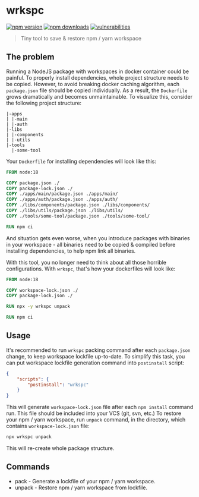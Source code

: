 # wrkspc

[![npm version](https://img.shields.io/npm/v/wrkspc)](https://www.npmjs.com/package/wrkspc)
[![npm downloads](https://img.shields.io/npm/dw/wrkspc)](https://www.npmjs.com/package/wrkspc)
[![vulnerabilities](https://img.shields.io/snyk/vulnerabilities/npm/wrkspc)](https://www.npmjs.com/package/wrkspc)

> Tiny tool to save & restore npm / yarn workspace

## The problem

Running a NodeJS package with workspaces in docker container could be painful. To properly install dependencies, whole project structure needs to be copied. However, to avoid breaking docker caching algorithm, each `package.json` file should be copied individually. As a result, the `Dockerfile` grows dramatically and becomes unmaintainable. To visualize this, consider the following project structure:

```
|-apps
| |-main
| |-auth
|-libs
| |-components
| |-utils
|-tools
  |-some-tool
```

Your `Dockerfile` for installing dependencies will look like this:

```Dockerfile
FROM node:18

COPY package.json ./
COPY package-lock.json ./
COPY ./apps/main/package.json ./apps/main/
COPY ./apps/auth/package.json ./apps/auth/
COPY ./libs/components/package.json ./libs/components/
COPY ./libs/utils/package.json ./libs/utils/
COPY ./tools/some-tool/package.json ./tools/some-tool/

RUN npm ci
```

And situation gets even worse, when you introduce packages with binaries in your workspace - all binaries need to be copied & compiled before installing dependencies, to help npm link all binaries.

With this tool, you no longer need to think about all those horrible configurations. With `wrkspc`, that's how your dockerfiles will look like:

```Dockerfile
FROM node:18

COPY workspace-lock.json ./
COPY package-lock.json ./

RUN npx -y wrkspc unpack

RUN npm ci
```

## Usage

It's recommended to run `wrkspc` packing command after each `package.json` change, to keep workspace lockfile up-to-date. To simplify this task, you can put workspace lockfile generation command into `postinstall` script:

```json
{
    "scripts": {
        "postinstall": "wrkspc"
    }
}
```

This will generate `workspace-lock.json` file after each `npm install` command run. This file should be included into your VCS (git, svn, etc.)
To restore your npm / yarn workspace, run `unpack` command, in the directory, which contains `workspace-lock.json` file:

```sh
npx wrkspc unpack
```

This will re-create whole package structure.

## Commands

-   pack - Generate a lockfile of your npm / yarn workspace.
-   unpack - Restore npm / yarn workspace from lockfile.
